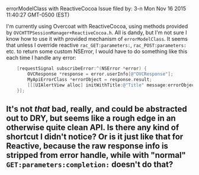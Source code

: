 errorModelClass with ReactiveCocoa
Issue filed by: 3-n
Mon Nov 16 2015 11:40:27 GMT-0500 (EST)

I'm currently using Overcoat with ReactiveCocoa, using methods provided by `OVCHTTPSessionManager+ReactiveCocoa.h`. All is dandy, but I'm not sure I know how to use it with provided mechanism of `errorModelClass`. It seems that unless I override reactive `rac_GET:parameters:`, `rac_POST:parameters:` etc. to return some custom NSError, I would have to do something like this each time I handle any error:
```objective-c
    [requestSignal subscribeError:^(NSError *error) {
        OVCResponse *response = error.userInfo[@"OVCResponse"];
        MyApiErrorClass *errorObject = response.result;
        [[[UIAlertView alloc] initWithTitle:@"Title" message:errorObject.message delegate:nil cancelButtonTitle:@"OK" otherButtonTitles:nil] show];
    }];
```
It's not *that* bad, really, and could be abstracted out to DRY, but seems like a rough edge in an otherwise quite clean API. Is there any kind of shortcut I didn't notice? Or is it just like that for Reactive, because the raw response info is stripped from error handle, while with "normal" `GET:parameters:completion:` doesn't do that?
-------------------------------------------------------------------------------